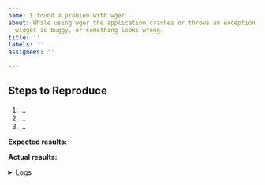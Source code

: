 ```yaml
---
name: I found a problem with wger.
about: While using wger the application crashes or throws an exception, a
  widget is buggy, or something looks wrong.
title: ''
labels: ''
assignees: ''

---
```


## Steps to Reproduce

<!-- Please include as many steps to reproduce so that we can reproduce the problem. -->

1. ... <!-- describe how to reproduce the problem -->
2. ...
3. ... 

**Expected results:** <!-- what did you expected to see? -->

**Actual results:** <!-- what did you see? -->

<details>
  <summary>Logs</summary>

<!--
      Any logs you think would be useful (if you have a local instance)
-->

```
```


</details>
